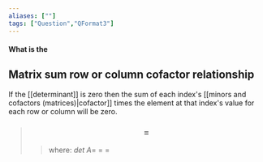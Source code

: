 ```yaml
---
aliases: [""]
tags: ["Question","QFormat3"]
---
```


#### What is the
## Matrix sum row or column cofactor relationship
If the [[determinant]] is zero then the sum of each index's [[minors and cofactors (matrices)|cofactor]] times the element at that index's value for each row or column will be zero.

> ### $$  = $$ 
>> where:
>> $det\:A=$ 
>> $=$
>> $=$